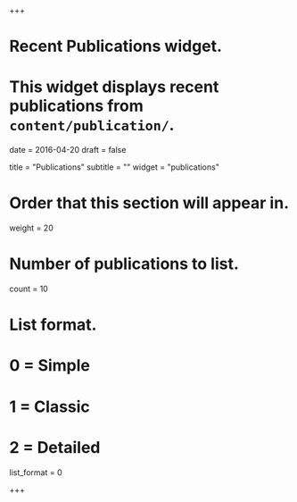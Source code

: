 +++
# Recent Publications widget.
# This widget displays recent publications from `content/publication/`.

date = 2016-04-20
draft = false

title = "Publications"
subtitle = ""
widget = "publications"

# Order that this section will appear in.
weight = 20

# Number of publications to list.
count = 10

# List format.
#   0 = Simple
#   1 = Classic
#   2 = Detailed
list_format = 0

+++

